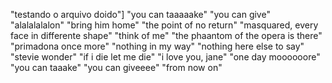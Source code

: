 "testando o arquivo doido"]
"you can taaaaake"
"you can give"
"alalalalalon"
"bring him home"
"the point of no return"
"masquared, every face in differente shape"
"think of me"
"the phaantom of the opera is there"
"primadona once more"
"nothing in my way"
"nothing here else to say"
"stevie wonder"
"if i die let me die"
"i love you, jane"
"one day moooooore"
"you can taaake"
"you can giveeee"
"from now on"